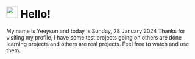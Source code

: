  <h1>
    <img src="https://emojis.slackmojis.com/emojis/images/1643510097/45343/hi.gif?1643510097" width="30"/> 
    Hello!
 </h1>
 <p>
    My name is Yeeyson and today is Sunday, 28 January 2024
    Thanks for visiting my profile, I have some test projects going on others are done learning projects and others are real projects.
    Feel free to watch and use them.
 </p>